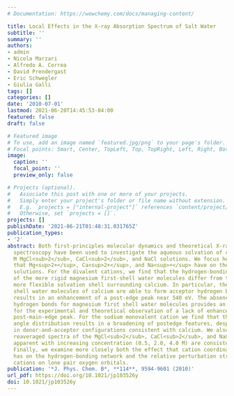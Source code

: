 ```yaml
---
# Documentation: https://wowchemy.com/docs/managing-content/

title: Local Effects in the X-ray Absorption Spectrum of Salt Water
subtitle: ''
summary: ''
authors:
- admin
- Nicola Marzari
- Alfredo A. Correa
- David Prendergast
- Eric Schwegler
- Giulia Galli
tags: []
categories: []
date: '2010-07-01'
lastmod: 2021-06-20T14:45:53-04:00
featured: false
draft: false

# Featured image
# To use, add an image named `featured.jpg/png` to your page's folder.
# Focal points: Smart, Center, TopLeft, Top, TopRight, Left, Right, BottomLeft, Bottom, BottomRight.
image:
  caption: ''
  focal_point: ''
  preview_only: false

# Projects (optional).
#   Associate this post with one or more of your projects.
#   Simply enter your project's folder or file name without extension.
#   E.g. `projects = ["internal-project"]` references `content/project/deep-learning/index.md`.
#   Otherwise, set `projects = []`.
projects: []
publishDate: '2021-06-21T01:48:31.031765Z'
publication_types:
- '2'
abstract: Both first-principles molecular dynamics and theoretical X-ray absorption
  spectroscopy have been used to investigate the aqueous solvation of cations in 0.5
  M MgCl<sub>2</sub>, CaCl<sub>2</sub>, and NaCl solutions. We focus here on the species-specific effects
  that Mg<sup>2+</sup>, Ca<sup>2+</sup>, and Na<sup>+</sup> have on the X-ray absorption spectrum of the respective
  solutions. For the divalent cations, we find that the hydrogen-bonding characteristics
  of the more rigid magnesium first-shell water molecules differ from those in the
  more flexible solvation shell surrounding calcium. In particular, the first solvation
  shell water molecules of calcium are able to form acceptor hydrogen bonds, and this
  results in an enhancement of a post-edge peak near 540 eV. The absence of acceptor
  hydrogen bonds for magnesium first shell water molecules provides an explanation
  for the experimental and theoretical observation of a lack of enhancement at the
  post-main-edge peak. For the sodium monovalent cation we find that the broad tilt
  angle distribution results in a broadening of postedge features, despite populations
  in donor-and-acceptor configurations consistent with calcium. We also present the
  reaveraged spectra of the MgCl<sub>2</sub>, CaCl<sub>2</sub>, and NaCl solutions and show that trends
  apparent with increasing concentration (0.5, 2.0, 4.0 M) are consistent with experiment.
  Finally, we examine more closely both the effect that cation coordination number
  has on the hydrogen-bonding network and the relative perturbation strength of the
  cations on lone pair oxygen orbitals.
publication: '*J. Phys. Chem. B*, **114**, 9594-9601 (2010)'
url_pdf: https://doi.org/10.1021/jp103526y
doi: 10.1021/jp103526y
---
```

